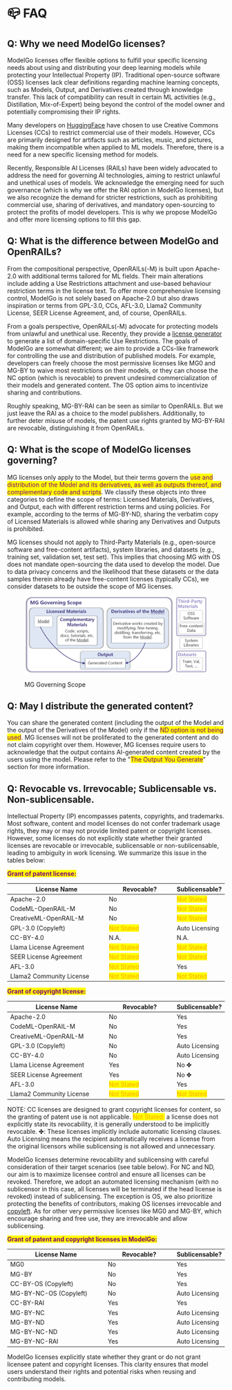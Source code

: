 # 📪 FAQ

## Q: Why we need ModelGo licenses?

ModelGo licenses offer flexible options to fulfill your specific licensing needs about using and distributing your deep learning models while protecting your Intellectual Property (IP). Traditional open-source software (OSS) licenses lack clear definitions regarding machine learning concepts, such as Models, Output, and Derivatives created through knowledge transfer. This lack of compatibility can result in certain ML activities (e.g., Distillation, Mix-of-Expert) being beyond the control of the model owner and potentially compromising their IP rights.

Many developers on [HuggingFace](https://huggingface.co/models?license=license:cc-by-nc-nd-4.0\&sort=likes) have chosen to use Creative Commons Licenses (CCs) to restrict commercial use of their models. However, CCs are primarily designed for artifacts such as articles, music, and pictures, making them incompatible when applied to ML models. Therefore, there is a need for a new specific licensing method for models.

Recently, Responsible AI Licenses (RAILs) have been widely advocated to address the need for governing AI technologies, aiming to restrict unlawful and unethical uses of models. We acknowledge the emerging need for such governance (which is why we offer the RAI option in ModelGo licenses), but we also recognize the demand for stricter restrictions, such as prohibiting commercial use, sharing of derivatives, and mandatory open-sourcing to protect the profits of model developers. This is why we propose ModelGo and offer more licensing options to fill this gap.

## Q: What is the difference between ModelGo and OpenRAILs?

From the compositional perspective, OpenRAILs(-M) is built upon Apache-2.0 with additional terms tailored for ML fields. Their main alterations include adding a Use Restrictions attachment and use-based behaviour restriction terms in the license text.  To offer more comprehensive licensing control, ModelGo is not solely based on Apache-2.0 but also draws inspiration or terms from GPL-3.0, CCs, AFL-3.0, Llama2 Community License, SEER License Agreement, and, of course, OpenRAILs.

From a goals perspective, OpenRAILs(-M) advocate for protecting models from unlawful and unethical use. Recently, they provide a [license generator](https://www.licenses.ai/rail-license-generator) to generate a list of domain-specific Use Restrictions. The goals of ModelGo are somewhat different; we aim to provide a CCs-like framework for controlling the use and distribution of published models. For example, developers can freely choose the most permissive licenses like MG0 and MG-BY to waive most restrictions on their models, or they can choose the NC option (which is revocable) to prevent undesired commercialization of their models and generated content. The OS option aims to incentivize sharing and contributions.

Roughly speaking, MG-BY-RAI can be seen as similar to OpenRAILs. But we just leave the RAI as a choice to the model publishers. Additionally, to further deter misuse of models, the patent use rights granted by MG-BY-RAI are revocable, distinguishing it from OpenRAILs.

## Q: What is the scope of ModelGo licenses governing?

MG licenses only apply to the Model, but their terms govern the <mark style="color:purple;">use and distribution of the Model and its derivatives, as well as outputs thereof, and complementary code and scripts</mark>. We classify these objects into three categories to define the scope of terms: Licensed Materials, Derivatives, and Output, each with different restriction terms and using policies. For example, according to the terms of MG-BY-ND, sharing the verbatim copy of Licensed Materials is allowed while sharing any Derivatives and Outputs is prohibited.

MG licenses should not apply to Third-Party Materials (e.g., open-source software and free-content artifacts), system libraries, and datasets (e.g., training set, validation set, test set). This implies that choosing MG with OS does not mandate open-sourcing the data used to develop the model. Due to data privacy concerns and the likelihood that these datasets or the data samples therein already have free-content licenses (typically CCs), we consider datasets to be outside the scope of MG licenses.

<figure><img src="../.gitbook/assets/scope.jpg" alt=""><figcaption><p>MG Governing Scope</p></figcaption></figure>

## Q: May I distribute the generated content?

You can share the generated content (including the output of the Model and the output of the Derivatives of the Model) only if the <mark style="color:purple;">ND option is not being used</mark>. MG licenses will not be proliferated to the generated content and do not claim copyright over them. However, MG licenses require users to acknowledge that the output contains AI-generated content created by the users using the model. Please refer to the "<mark style="color:purple;">The Output You Generate</mark>" section for more information.

## Q: Revocable vs. Irrevocable;  Sublicensable vs. Non-sublicensable.

Intellectual Property (IP) encompasses patents, copyrights, and trademarks.  Most software, content and model licenses do not confer trademark usage rights, they may or may not provide limited patent or copyright licenses. However, some licenses do not explicitly state whether their granted licenses are revocable or irrevocable, sublicensable or non-sublicensable, leading to ambiguity in work licensing. We summarize this issue in the tables below:

<mark style="color:purple;">**Grant of patent license:**</mark>

<table><thead><tr><th width="331">License Name</th><th width="200">Revocable?</th><th>Sublicensable?</th></tr></thead><tbody><tr><td>Apache-2.0</td><td>No</td><td><mark style="color:orange;">Not Stated</mark></td></tr><tr><td>CodeML-OpenRAIL-M</td><td>No</td><td><mark style="color:orange;">Not Stated</mark></td></tr><tr><td>CreativeML-OpenRAIL-M</td><td>No</td><td><mark style="color:orange;">Not Stated</mark></td></tr><tr><td>GPL-3.0 (Copyleft)</td><td><mark style="color:orange;">Not Stated</mark></td><td>Auto Licensing</td></tr><tr><td>CC-BY-4.0</td><td>N.A.</td><td>N.A.</td></tr><tr><td>Llama License Agreement</td><td><mark style="color:orange;">Not Stated</mark></td><td><mark style="color:orange;">Not Stated</mark></td></tr><tr><td>SEER License Agreement</td><td><mark style="color:orange;">Not Stated</mark></td><td><mark style="color:orange;">Not Stated</mark></td></tr><tr><td>AFL-3.0</td><td><mark style="color:orange;">Not Stated</mark></td><td>Yes</td></tr><tr><td>Llama2 Community License</td><td><mark style="color:orange;">Not Stated</mark></td><td><mark style="color:orange;">Not Stated</mark></td></tr></tbody></table>

<mark style="color:purple;">**Grant of copyright license:**</mark>

<table><thead><tr><th width="331">License Name</th><th width="200">Revocable?</th><th>Sublicensable?</th></tr></thead><tbody><tr><td>Apache-2.0</td><td>No</td><td>Yes</td></tr><tr><td>CodeML-OpenRAIL-M</td><td>No</td><td>Yes</td></tr><tr><td>CreativeML-OpenRAIL-M</td><td>No</td><td>Yes</td></tr><tr><td>GPL-3.0 (Copyleft)</td><td>No</td><td>Auto Licensing</td></tr><tr><td>CC-BY-4.0</td><td>No</td><td>Auto Licensing</td></tr><tr><td>Llama License Agreement</td><td>Yes</td><td>No ✤</td></tr><tr><td>SEER License Agreement</td><td>Yes</td><td>No ✤</td></tr><tr><td>AFL-3.0</td><td><mark style="color:orange;">Not Stated</mark></td><td>Yes</td></tr><tr><td>Llama2 Community License</td><td><mark style="color:orange;">Not Stated</mark></td><td><mark style="color:orange;">Not Stated</mark></td></tr></tbody></table>

NOTE: CC licenses are designed to grant copyright licenses for content, so the granting of patent use is not applicable. <mark style="color:orange;">Not Stated:</mark> a license does not explicitly state its revocability, it is generally understood to be implicitly revocable. ✤: These licenses implicitly include automatic licensing clauses. Auto Licensing means the recipient automatically receives a license from the original licensors whilie sublicensing is not allowed and unnecessary.



ModelGo licenses determine revocability and sublicensing with careful consideration of their target scenarios (see table below). For NC and ND, our aim is to maximize licensee control and ensure all licenses can be revoked. Therefore, we adopt an automated licensing mechanism (with no sublicensor in this case, all licenses will be terminated if the head license is revoked) instead of sublicensing. The exception is OS, we also prioritize protecting the benefits of contributors, making OS licenses irrevocable and [copyleft](https://en.wikipedia.org/wiki/Copyleft). As for other very permissive licenses like MG0 and MG-BY, which encourage sharing and free use, they are irrevocable and allow sublicensing.

<mark style="color:purple;">**Grant of patent and copyright licenses in ModelGo:**</mark>

<table><thead><tr><th width="331">License Name</th><th width="200">Revocable?</th><th>Sublicensable?</th></tr></thead><tbody><tr><td>MG0</td><td>No</td><td>Yes</td></tr><tr><td>MG-BY</td><td>No</td><td>Yes</td></tr><tr><td>CC-BY-OS (Copyleft)</td><td>No</td><td>Yes</td></tr><tr><td>MG-BY-NC-OS (Copyleft)</td><td>No</td><td>Auto Licensing</td></tr><tr><td>CC-BY-RAI</td><td>Yes</td><td>Yes</td></tr><tr><td>MG-BY-NC</td><td>Yes</td><td>Auto Licensing</td></tr><tr><td>MG-BY-ND</td><td>Yes</td><td>Auto Licensing</td></tr><tr><td>MG-BY-NC-ND</td><td>Yes</td><td>Auto Licensing</td></tr><tr><td>MG-BY-NC-RAI</td><td>Yes</td><td>Auto Licensing</td></tr></tbody></table>

ModelGo licenses explicitly state whether they grant or do not grant licensee patent and copyright licenses. This clarity ensures that model users understand their rights and potential risks when reusing and contributing models.



